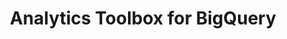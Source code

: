 ---
title: Analytics Toolbox for BigQuery
description: "Unlock Spatial Analytics in BigQuery"
icon: "/img/icons/bigquery-analytics-toolbox.png"
type: examples
category: example
layout: categories/list
euFlag: true
---